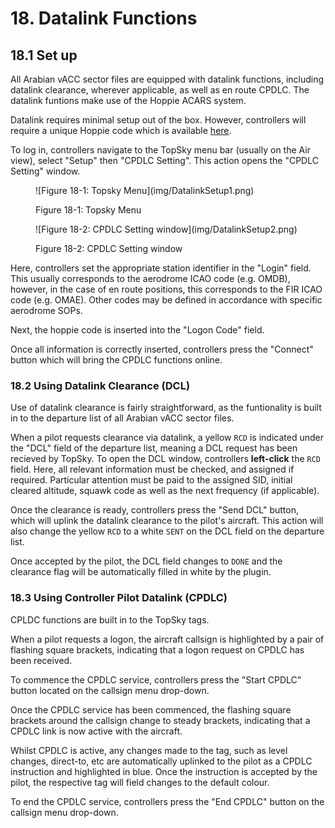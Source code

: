 # 18. Datalink Functions
## 18.1 Set up
All Arabian vACC sector files are equipped with datalink functions, including datalink clearance, wherever applicable, as well as en route CPDLC. The datalink funtions make use of the Hoppie ACARS system.

Datalink requires minimal setup out of the box. However, controllers will require a unique Hoppie code which is available [here](https://www.hoppie.nl/acars/).

To log in, controllers navigate to the TopSky menu bar (usually on the Air view), select "Setup" then "CPDLC Setting". This action opens the "CPDLC Setting" window. 

<figure markdown>
![Figure 18-1: Topsky Menu](img/DatalinkSetup1.png)
</figure>
<figure markdown>
  <figcaption>Figure 18-1: Topsky Menu</figcaption>
</figure>

<figure markdown>
![Figure 18-2: CPDLC Setting window](img/DatalinkSetup2.png)
</figure>
<figure markdown>
  <figcaption>Figure 18-2: CPDLC Setting window</figcaption>
</figure>

Here, controllers set the appropriate station identifier in the "Login" field. This usually corresponds to the aerodrome ICAO code (e.g. OMDB), however, in the case of en route positions, this corresponds to the FIR ICAO code (e.g. OMAE). Other codes may be defined in accordance with specific aerodrome SOPs.

Next, the hoppie code is inserted into the "Logon Code" field.

Once all information is correctly inserted, controllers press the "Connect" button which will bring the CPDLC functions online.

### 18.2 Using Datalink Clearance (DCL)
Use of datalink clearance is fairly straightforward, as the funtionality is built in to the departure list of all Arabian vACC sector files.

When a pilot requests clearance via datalink, a yellow `RCD` is indicated under the "DCL" field of the departure list, meaning a DCL request has been recieved by TopSky. To open the DCL window, controllers **left-click** the `RCD` field. Here, all relevant information must be checked, and assigned if required. Particular attention must be paid to the assigned SID, initial cleared altitude, squawk code as well as the next frequency (if applicable).

Once the clearance is ready, controllers press the "Send DCL" button, which will uplink the datalink clearance to the pilot's aircraft. This action will also change the yellow `RCD` to a white `SENT` on the DCL field on the departure list.

Once accepted by the pilot, the DCL field changes to `DONE` and the clearance flag will be automatically filled in white by the plugin.

### 18.3 Using Controller Pilot Datalink (CPDLC)
CPLDC functions are built in to the TopSky tags.

When a pilot requests a logon, the aircraft callsign is highlighted by a pair of flashing square brackets, indicating that a logon request on CPDLC has been received.

To commence the CPDLC service, controllers press the "Start CPDLC" button located on the callsign menu drop-down.

Once the CPDLC service has been commenced, the flashing square brackets around the callsign change to steady brackets, indicating that a CPDLC link is now active with the aircraft.

Whilst CPDLC is active, any changes made to the tag, such as level changes, direct-to, etc are automatically uplinked to the pilot as a CPDLC instruction and highlighted in blue. Once the instruction is accepted by the pilot, the respective tag will field changes to the default colour.

To end the CPDLC service, controllers press the "End CPDLC" button on the callsign menu drop-down.